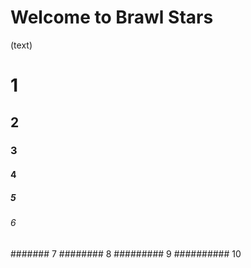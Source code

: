 # Welcome to Brawl Stars

(text)
# 1
## 2
### 3
#### 4
##### 5
###### 6
####### 7
######## 8
######### 9
########## 10
